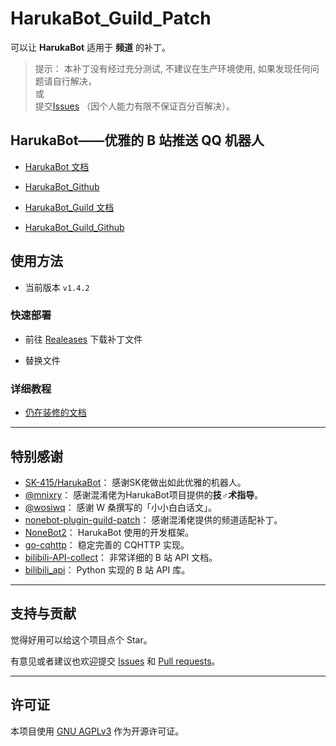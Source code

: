 # HarukaBot_Guild_Patch

可以让 **HarukaBot** 适用于 **频道** 的补丁。

> 提示： 本补丁没有经过充分测试, 不建议在生产环境使用, 如果发现任何问题请自行解决，  
> 或  
> 提交[Issues](https://github.com/17TheWord/HarukaBot_Guild_Patch/issues) （因个人能力有限不保证百分百解决）。

## HarukaBot——优雅的 B 站推送 QQ 机器人

- [HarukaBot 文档](https://haruka-bot.sk415.icu)

- [HarukaBot_Github](https://github.com/SK-415/HarukaBot)

- [HarukaBot_Guild 文档](https://17theword.github.io/haruka_guild)

- [HarukaBot_Guild_Github](https://github.com/17TheWord/HarukaBot_Guild_Patch)

## 使用方法

- 当前版本 `v1.4.2`

### 快速部署

- 前往 [Realeases](https://github.com/17TheWord/HarukaBot_Guild_Patch/releases) 下载补丁文件

- 替换文件

### 详细教程

- [仍在装修的文档](https://17theword.github.io/haruka_guild/)

---

## 特别感谢

- [SK-415/HarukaBot](https://github.com/SK-415/HarukaBot)： 感谢SK佬做出如此优雅的机器人。
- [@mnixry](https://github.com/mnixry)： 感谢混淆佬为HarukaBot项目提供的**技♂术指导**。
- [@wosiwq](https://github.com/wosiwq)： 感谢 W 桑撰写的「小小白白话文」。
- [nonebot-plugin-guild-patch](https://github.com/mnixry/nonebot-plugin-guild-patch)： 感谢混淆佬提供的频道适配补丁。
- [NoneBot2](https://github.com/nonebot/nonebot2)： HarukaBot 使用的开发框架。
- [go-cqhttp](https://github.com/Mrs4s/go-cqhttp)： 稳定完善的 CQHTTP 实现。
- [bilibili-API-collect](https://github.com/SocialSisterYi/bilibili-API-collect)： 非常详细的 B 站 API 文档。
- [bilibili_api](https://github.com/Passkou/bilibili_api)： Python 实现的 B 站 API 库。

---

## 支持与贡献

觉得好用可以给这个项目点个 Star。

有意见或者建议也欢迎提交 [Issues](https://github.com/17TheWord/HarukaBot_Guild_Patch/issues) 和 [Pull requests](https://github.com/17TheWord/HarukaBot_Guild_Patch/pulls)。

---

## 许可证
本项目使用 [GNU AGPLv3](https://choosealicense.com/licenses/agpl-3.0/) 作为开源许可证。
